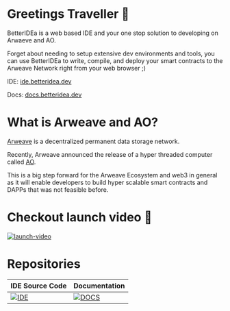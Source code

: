 # Greetings Traveller 👋

BetterIDEa is a web based IDE and your one stop solution to developing on Arwaeve and AO.

Forget about needing to setup extensive dev environments and tools, you can use BetterIDEa to write, compile, and deploy your smart contracts to the Arweave Network right from your web browser ;)

IDE: [ide.betteridea.dev](https://ide.betteridea.dev)

Docs: [docs.betteridea.dev](https://docs.betteridea.dev)

# What is Arweave and AO?

[Arweave](https://arweave.org) is a decentralized permanent data storage network.

Recently, Arweave announced the release of a hyper threaded computer called [AO](https://ao.arweave.dev).

This is a big step forward for the Arweave Ecosystem and web3 in general as it will enable developers to build hyper scalable smart contracts and DAPPs that was not feasible before.
  
# Checkout launch video 📼

<!--[![launch-video](https://github.com/betteridea-dev/.github/assets/50258860/e291f423-f2bb-418c-9b54-66803bd07511)](https://www.youtube.com/watch?v=9snJSH9CdUs)-->

<a href="https://www.youtube.com/watch?v=9snJSH9CdUs" target="_blank">

![launch-video](https://github.com/betteridea-dev/.github/assets/50258860/e291f423-f2bb-418c-9b54-66803bd07511)

</a>


# Repositories

| IDE Source Code | Documentation |
|---|---|
| [![IDE](https://github-readme-stats.vercel.app/api/pin/?username=betteridea-dev&repo=ide)](https://github.com/betteridea-dev/ide) | [![DOCS](https://github-readme-stats.vercel.app/api/pin/?username=betteridea-dev&repo=docs)](https://github.com/betteridea-dev/docs) |
